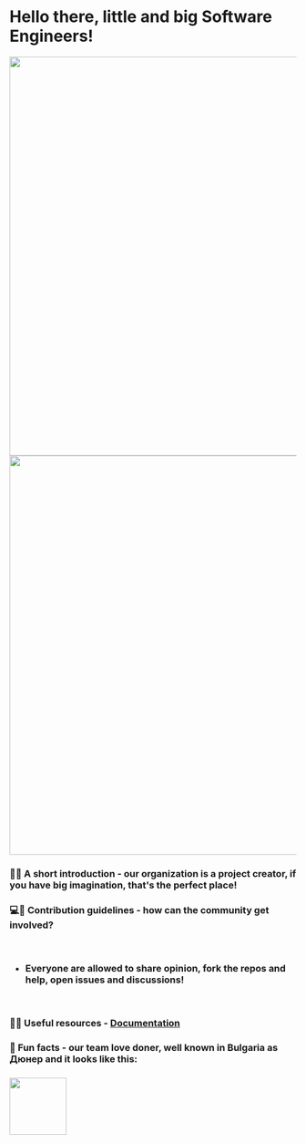 # Hello there, little and big Software Engineers! 
<img src="https://user-images.githubusercontent.com/112943652/195553053-885e3a6a-b554-4616-b9d1-84a11257b1d9.png" width="1500" height="700">
<img src="https://user-images.githubusercontent.com/112943652/195550154-38998d53-4cdc-43f0-a0a3-f5b1c7d83652.gif" width="1000px" height="700px">

### 👷‍♂️ A short introduction - our organization is a project creator, if you have big imagination, that's the perfect place!
### 💻🔨 Contribution guidelines - how can the community get involved? 
<br>

### <ul><li>Everyone are allowed to share opinion, fork the repos and help, open issues and discussions!</li></ul>
<br>

### 👩‍💻 Useful resources - [Documentation](https://github.com/Mitko-Vtori-World/.github/files/9774681/Intro.Presentation.pptx)
### 🌯 Fun facts - our team love doner, well known in Bulgaria as Дюнер and it looks like this: 
### <img src="https://user-images.githubusercontent.com/112943652/195544018-11a42f2e-3728-4596-88e7-aeaea8a74b2d.png" style="width: 100px;" />

